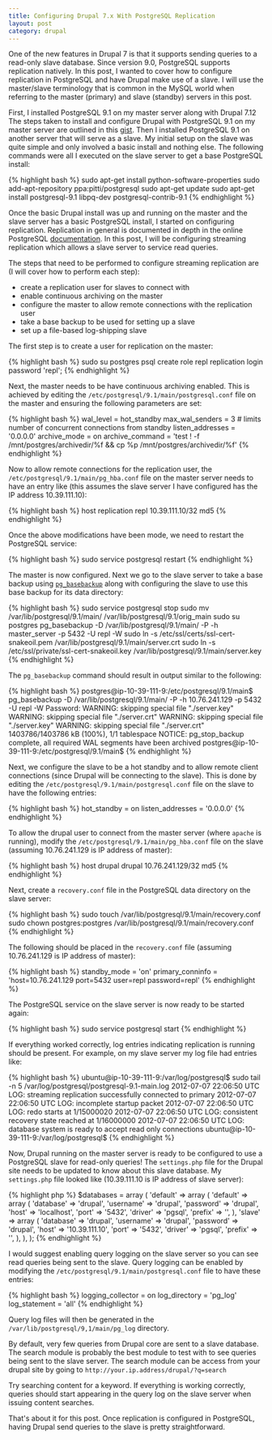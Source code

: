 ```yaml
--- 
title: Configuring Drupal 7.x With PostgreSQL Replication
layout: post
category: drupal
---
```


One of the new features in Drupal 7 is that it supports sending queries to
a read-only slave database. Since version 9.0, PostgreSQL supports replication
natively. In this post, I wanted to cover how to configure replication in
PostgreSQL and have Drupal make use of a slave. I will use the master/slave
terminology that is common in the MySQL world when referring to the master
(primary) and slave (standby) servers in this post.

First, I installed PostgreSQL 9.1 on my master server along with Drupal 7.12
The steps taken to install and configure Drupal with PostgreSQL 9.1 on my master server
are outlined in this [gist][pg_gist]. Then I installed PostgreSQL 9.1 on another
server that will serve as a slave. My initial setup on the slave was quite 
simple and only involved a basic install and nothing else. The following commands
were all I executed on the slave server to get a base PostgreSQL install:

{% highlight bash %}
sudo apt-get install python-software-properties
sudo add-apt-repository ppa:pitti/postgresql
sudo apt-get update
sudo apt-get install postgresql-9.1 libpq-dev postgresql-contrib-9.1
{% endhighlight %}

Once the basic Drupal install was up and running on the master and the slave server
has a basic PostgreSQL install, I started on 
configuring replication. Replication in general is documented in depth in the
online PostgreSQL [documentation][pg_rep_docs]. In this post, I will be 
configuring streaming replication which allows a slave server to service read
queries.

The steps that need to be performed to configure streaming
replication are (I will cover how to perform each step):

 * create a replication user for slaves to connect with
 * enable continuous archiving on the master
 * configure the master to allow remote connections with the replication user
 * take a base backup to be used for setting up a slave
 * set up a file-based log-shipping slave

The first step is to create a user for replication on the master:

{% highlight bash %}
sudo su postgres
psql
create role repl replication login password 'repl';
{% endhighlight %}

Next, the master needs to be have continuous archiving enabled. This is 
achieved by editing the `/etc/postgresql/9.1/main/postgresql.conf` file
on the master and ensuring the following parameters are set:

{% highlight bash %}
wal_level = hot_standby
max_wal_senders = 3 # limits number of concurrent connections from standby
listen_addresses = '0.0.0.0'
archive_mode = on
archive_command = 'test ! -f /mnt/postgres/archivedir/%f && cp %p /mnt/postgres/archivedir/%f'
{% endhighlight %}

Now to allow remote connections for the replication user, the 
`/etc/postgresql/9.1/main/pg_hba.conf` file on the master server needs to
have an entry like (this assumes the slave server I have configured has the IP
address 10.39.111.10):

{% highlight bash %}
host  replication   repl 10.39.111.10/32      md5
{% endhighlight %}

Once the above modifications have been mode, we need to restart the PostgreSQL
service:

{% highlight bash %}
sudo service postgresql restart
{% endhighlight %}

The master is now configured. Next we go to the slave server to take a base backup
using [`pg_basebackup`][base_backup] along with configuring the slave to use
this base backup for its data directory:

{% highlight bash %}
sudo service postgresql stop
sudo mv /var/lib/postgresql/9.1/main/ /var/lib/postgresql/9.1/orig_main
sudo su postgres
pg_basebackup -D /var/lib/postgresql/9.1/main/ -P -h master_server -p 5432 -U repl -W
sudo ln -s /etc/ssl/certs/ssl-cert-snakeoil.pem /var/lib/postgresql/9.1/main/server.crt
sudo ln -s /etc/ssl/private/ssl-cert-snakeoil.key /var/lib/postgresql/9.1/main/server.key
{% endhighlight %}

The `pg_basebackup` command should result in output similar to the following:

{% highlight bash %}
postgres@ip-10-39-111-9:/etc/postgresql/9.1/main$ pg_basebackup -D /var/lib/postgresql/9.1/main/ -P -h 10.76.241.129 -p 5432 -U repl -W
Password: 
WARNING:  skipping special file "./server.key"
WARNING:  skipping special file "./server.crt"
WARNING:  skipping special file "./server.key"
WARNING:  skipping special file "./server.crt"
1403786/1403786 kB (100%), 1/1 tablespace
NOTICE:  pg_stop_backup complete, all required WAL segments have been archived
postgres@ip-10-39-111-9:/etc/postgresql/9.1/main$ 
{% endhighlight %}

Next, we configure the slave to be a hot standby and to allow remote client 
connections (since Drupal will be connecting to the slave). This is done by
editing the `/etc/postgresql/9.1/main/postgresql.conf` file on the slave to
have the following entries:

{% highlight bash %}
hot_standby = on
listen_addresses = '0.0.0.0'
{% endhighlight %}

To allow the drupal user to connect from the master server (where `apache` is
running), modify the `/etc/postgresql/9.1/main/pg_hba.conf` file on the slave
(assuming 10.76.241.129 is IP address of master):

{% highlight bash %}
host  drupal drupal 10.76.241.129/32      md5
{% endhighlight %}

Next, create a `recovery.conf` file in the PostgreSQL data directory on the 
slave server:

{% highlight bash %}
sudo touch /var/lib/postgresql/9.1/main/recovery.conf
sudo chown postgres:postgres /var/lib/postgresql/9.1/main/recovery.conf
{% endhighlight %}

The following should be placed in the `recovery.conf` file (assuming 
10.76.241.129 is IP address of master):

{% highlight bash %}
standby_mode = 'on'
primary_conninfo = 'host=10.76.241.129 port=5432 user=repl password=repl'
{% endhighlight %}

The PostgreSQL service on the slave server is now ready to be started again:

{% highlight bash %}
sudo service postgresql start
{% endhighlight %}

If everything worked correctly, log entries indicating replication is running
should be present. For example, on my slave server my log file had entries like:

{% highlight bash %}
ubuntu@ip-10-39-111-9:/var/log/postgresql$ sudo tail -n 5 /var/log/postgresql/postgresql-9.1-main.log 
2012-07-07 22:06:50 UTC LOG:  streaming replication successfully connected to primary
2012-07-07 22:06:50 UTC LOG:  incomplete startup packet
2012-07-07 22:06:50 UTC LOG:  redo starts at 1/15000020
2012-07-07 22:06:50 UTC LOG:  consistent recovery state reached at 1/16000000
2012-07-07 22:06:50 UTC LOG:  database system is ready to accept read only connections
ubuntu@ip-10-39-111-9:/var/log/postgresql$ 
{% endhighlight %}

Now, Drupal running on the master server is ready to be configured to use a
PostgreSQL slave for read-only queries! The `settings.php` file for the Drupal
site needs to be updated to know about this slave database. My `settings.php`
file looked like (10.39.111.10 is IP address of slave server):

{% highlight php %}
$databases = array (
  'default' =>
  array (
    'default' =>
    array (
      'database' => 'drupal',
      'username' => 'drupal',
      'password' => 'drupal',
      'host' => 'localhost',
      'port' => '5432',
      'driver' => 'pgsql',
      'prefix' => '',
    ),
    'slave' =>
    array (
      'database' => 'drupal',
      'username' => 'drupal',
      'password' => 'drupal',
      'host' => '10.39.111.10',
      'port' => '5432',
      'driver' => 'pgsql',
      'prefix' => '',
    ),
  ),
);
{% endhighlight %}

I would suggest enabling query logging on the slave server so you can see read
queries being sent to the slave. Query logging can be enabled by modifying the
`/etc/postgresql/9.1/main/postgresql.conf` file to have these entries:

{% highlight bash %}
logging_collector = on
log_directory = 'pg_log'
log_statement = 'all'
{% endhighlight %}

Query log files will then be generated in the `/var/lib/postgresql/9,1/main/pg_log`
directory.

By default, very few queries from Drupal core are sent to a slave database. The 
search module is probably the best module to test with to see queries being
sent to the slave server. The search module can be access from your drupal site 
by going to `http://your.ip.address/drupal/?q=search`

Try searching content for a keyword. If everything is working correctly, queries
should start appearing in the query log on the slave server when issuing content
searches.

That's about it for this post. Once replication is configured in PostgreSQL,
having Drupal send queries to the slave is pretty straightforward.

[pg_gist]:    https://gist.github.com/3012400
[pg_rep_docs]: http://www.postgresql.org/docs/9.1/static/warm-standby.html
[base_backup]: http://www.postgresql.org/docs/9.1/static/app-pgbasebackup.html
